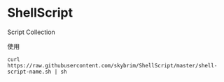# ShellScript
Script Collection

使用
```
curl https://raw.githubusercontent.com/skybrim/ShellScript/master/shell-script-name.sh | sh
```
